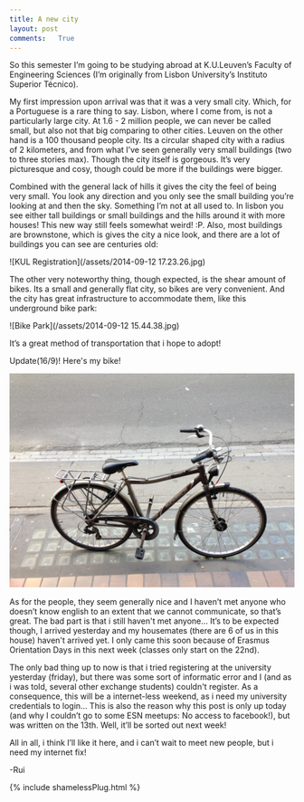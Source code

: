 ```yaml
---
title: A new city
layout: post
comments:	True
---
```



So this semester I’m going to be studying abroad at K.U.Leuven’s Faculty of Engineering Sciences (I’m originally from Lisbon University’s Instituto Superior Técnico).

My first impression upon arrival was that it was a very small city. Which, for a Portuguese is a 
rare thing to say. Lisbon, where I come from, is not a particularly large city. At 1.6 - 2 million 
people, we can never be called small, but also not that big comparing to other cities. Leuven 
on the other hand is a 100 thousand people city. Its a circular shaped city with a radius of 2 
kilometers, and from what I’ve seen generally very small buildings (two to three stories max).
Though the city itself is gorgeous. It’s very picturesque and cosy, though could be more if the buildings were bigger. 

Combined with the general lack of hills it gives the city the feel of being very small. You look any direction and you only see the small building you’re looking at and then the sky. Something I’m not at all used to. In lisbon you see either tall buildings or small buildings and the hills around it with more houses! This new way still feels somewhat weird! :P. Also, most buildings are brownstone, which is gives the city a nice look, and there are a lot of buildings you can see are centuries old:

![KUL Registration](/assets/2014-09-12 17.23.26.jpg)


The other very noteworthy thing, though expected, is the shear amount of bikes. Its a small and generally flat city, so bikes are very convenient. And the city has great infrastructure to accommodate them, like this underground bike park:

![Bike Park](/assets/2014-09-12 15.44.38.jpg)


It’s a great method of transportation that i hope to adopt!

Update(16/9)! Here's my bike!

![Bike Pic](/assets/2014-09-16%2016.40.17.jpg)


As for the people, they seem generally nice and I haven’t met anyone who doesn’t know english to an extent that we cannot communicate, so that’s great. The bad part is that i still haven't met anyone… It’s to be expected though, I arrived yesterday and my housemates (there are 6 of us in this house) haven't arrived yet. I only came this soon because of Erasmus Orientation Days in this next week (classes only start on the 22nd).

The only bad thing up to now is that i tried registering at the university yesterday (friday), but there was some sort of informatic error and I (and as i was told, several other exchange students) couldn't register. As a consequence, this will be a internet-less weekend, as i need my university credentials to login… This is also the reason why this post is only up today (and why I couldn’t go to some ESN meetups: No access to facebook!), but was written on the 13th. Well, it’ll be sorted out next week!

All in all, i think I’ll like it here, and i can’t wait to meet new people, but i need my internet fix!


-Rui

{% include shamelessPlug.html %}
